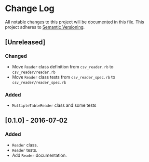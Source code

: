 # Change Log
All notable changes to this project will be documented in this file.
This project adheres to [Semantic Versioning](http://semver.org/).

## [Unreleased]
### Changed
- Move `Reader` class definition from `csv_reader.rb` to `csv_reader/reader.rb`
- Move `Reader` class tests from `csv_reader_spec.rb` to `csv_reader/reader_spec.rb`

### Added
- `MultipleTableReader` class and some tests

## [0.1.0] - 2016-07-02
### Added
- `Reader` class.
- `Reader` tests.
- Add `Reader` documentation.

